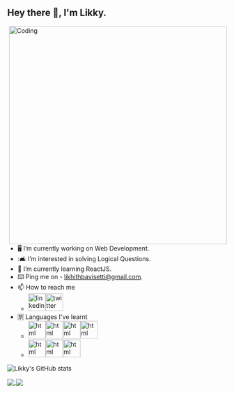## Hey there 👋, I'm Likky.

<img title="" src="https://i.pinimg.com/originals/64/b0/d7/64b0d74e3ab4a3c0ab0076db8e7565f5.gif" alt="Coding" align="right" width="500">

- :desktop_computer: I’m currently working on Web Development. 
- ::couch_and_lamp: I’m interested in solving Logical Questions.
- :briefcase: I’m currently learning ReactJS.
- :keyboard: Ping me on - <likhithbavisetti@gmail.com>.
- 📫 How to reach me 
  - [<img src='https://image.similarpng.com/very-thumbnail/2020/07/Linkedin-logo-on-transparent--background-PNG.png' alt='linkedin' height='40'>](https://www.linkedin.com/in/likhith-bavisetti-57b042238/)[<img src='https://image.similarpng.com/very-thumbnail/2020/06/Logo-Twitter-icon-transparent-PNG.png' alt='twitter' height='40' >](https://twitter.com/5409L)  
- :u7981: Languages I've learnt
  - <img src='https://e7.pngegg.com/pngimages/780/934/png-clipart-html-logo-html5-logo-icons-logos-emojis-tech-companies-thumbnail.png' alt='html' height='40'><img src='https://e7.pngegg.com/pngimages/454/464/png-clipart-css3-cascading-style-sheets-logo-html-markup-language-others-miscellaneous-blue-thumbnail.png' alt='html' height='40'><img src='https://e7.pngegg.com/pngimages/845/302/png-clipart-javascript-logo-html-comment-blog-others-miscellaneous-angle-thumbnail.png' alt='html' height='40'><img src='https://e7.pngegg.com/pngimages/140/948/png-clipart-blue-and-yellow-logo-python-logo-programmer-fierce-python-s-cdr-angle-thumbnail.png' alt='html' height='40'>
  - <img src='https://e7.pngegg.com/pngimages/452/495/png-clipart-react-javascript-angularjs-ionic-github-text-logo-thumbnail.png' alt='html' height='40'><img src='https://e7.pngegg.com/pngimages/330/211/png-clipart-node-js-javascript-express-js-server-side-scripting-front-and-back-ends-node-js-angle-logo-thumbnail.png' alt='html' height='40'><img src='https://e7.pngegg.com/pngimages/46/626/png-clipart-c-logo-the-c-programming-language-computer-icons-computer-programming-source-code-programming-miscellaneous-template-thumbnail.png' alt='html' height='40'>








![Likky's GitHub stats](https://github-readme-stats.vercel.app/api?username=likhith1030&show_icons=true&theme=radical)

<a href="https://github.com/anuraghazra/github-readme-stats">
  <img align="center" src="https://github-readme-stats.vercel.app/api/pin/?username=anuraghazra&repo=github-readme-stats" />
</a>
<a href="https://github.com/anuraghazra/convoychat">
  <img align="center" src="https://github-readme-stats.vercel.app/api/pin/?username=anuraghazra&repo=convoychat" />
</a>
